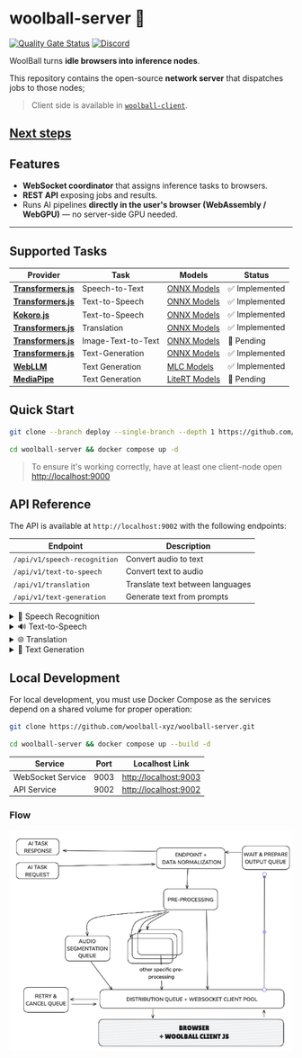 # woolball-server 🧶  
[![Quality Gate Status](https://sonarcloud.io/api/project_badges/measure?project=woolball-xyz_browser-network-server&metric=alert_status)](https://sonarcloud.io/summary/new_code?id=woolball-xyz_browser-network-server)
[![Discord](https://img.shields.io/badge/Discord-%235865F2.svg?style=flat&logo=discord&logoColor=white)](https://discord.gg/xbSmMfmwWW)


WoolBall turns **idle browsers into inference nodes**.  

This repository contains the open-source **network server** that dispatches jobs to those nodes; 
> Client side is available in [`woolball-client`](https://github.com/woolball-xyz/woolball-client).

[Next steps](https://github.com/woolball-xyz/woolball-server/issues)
---

## Features
- **WebSocket coordinator** that assigns inference tasks to browsers.
- **REST API** exposing jobs and results.
- Runs AI pipelines **directly in the user's browser (WebAssembly / WebGPU)** — no server-side GPU needed.

---

## Supported Tasks

| Provider | Task | Models | Status |
|----------|------|--------|--------|
| **[Transformers.js](https://github.com/huggingface/transformers.js)** | Speech-to-Text | [ONNX Models](https://huggingface.co/models?pipeline_tag=automatic-speech-recognition&library=transformers.js&sort=trending) | ✅ Implemented |
| **[Transformers.js](https://github.com/huggingface/transformers.js)** | Text-to-Speech | [ONNX Models](https://huggingface.co/models?pipeline_tag=text-to-speech&library=transformers.js&sort=trending&search=mms) | ✅ Implemented |
| **[Kokoro.js](https://github.com/hexgrad/kokoro)** | Text-to-Speech | [ONNX Models](https://huggingface.co/onnx-community/Kokoro-82M-v1.0-ONNX) | ✅ Implemented |
| **[Transformers.js](https://github.com/huggingface/transformers.js)** | Translation | [ONNX Models](https://huggingface.co/models?pipeline_tag=translation&library=transformers.js&sort=trending) | ✅ Implemented |
| **[Transformers.js](https://github.com/huggingface/transformers.js)** | Image-Text-to-Text | [ONNX Models](https://huggingface.co/models?pipeline_tag=image-text-to-text&library=transformers.js&sort=trending) | 🚧 Pending |
| **[Transformers.js](https://github.com/huggingface/transformers.js)** | Text-Generation | [ONNX Models](https://huggingface.co/models?pipeline_tag=text-generation&library=transformers.js&sort=trending) | ✅ Implemented |
| **[WebLLM](https://github.com/mlc-ai/web-llm)** | Text Generation | [MLC Models](https://mlc.ai/models) | ✅ Implemented |
| **[MediaPipe](https://ai.google.dev/edge/mediapipe/solutions/guide)** | Text Generation | [LiteRT Models](https://ai.google.dev/edge/mediapipe/solutions/genai/llm_inference#models) | 🚧 Pending |

## Quick Start

```bash
git clone --branch deploy --single-branch --depth 1 https://github.com/woolball-xyz/woolball-server.git
```
```bash
cd woolball-server && docker compose up -d
```

> To ensure it's working correctly, have at least one client-node open [http://localhost:9000](http://localhost:9000)

## API Reference

The API is available at `http://localhost:9002` with the following endpoints:

| Endpoint | Description |
|----------|-------------|
| `/api/v1/speech-recognition` | Convert audio to text |
| `/api/v1/text-to-speech` | Convert text to audio |
| `/api/v1/translation` | Translate text between languages |
| `/api/v1/text-generation` | Generate text from prompts |

<details>
<summary>🎤 Speech Recognition</summary>

Convert audio files to text using Whisper models.

### Example Usage

The API accepts different input formats:

```bash
# Using a local audio file
curl -X POST http://localhost:9002/api/v1/speech-recognition \
  -F "input=@/path/to/your/file.mp3" \
  -F "model=onnx-community/whisper-large-v3-turbo_timestamped" \
  -F "dtype=q4" \
  -F "language=en" \
  -F "return_timestamps=true" \
  -F "stream=false"

# Using a base64 encoded audio
curl -X POST http://localhost:9002/api/v1/speech-recognition \
  -F "input=data:audio/mp3;base64,YOUR_BASE64_ENCODED_AUDIO" \
  -F "model=onnx-community/whisper-large-v3-turbo_timestamped" \
  -F "dtype=q4" \
  -F "language=en" \
  -F "return_timestamps=true" \
  -F "stream=false"

# Using a public URL
curl -X POST http://localhost:9002/api/v1/speech-recognition \
  -F "input=https://example.com/audio.mp3" \
  -F "model=onnx-community/whisper-large-v3-turbo_timestamped" \
  -F "dtype=q4" \
  -F "language=en" \
  -F "return_timestamps=true" \
  -F "stream=false"
```

### Parameters

| Parameter            | Type                          | Description |
|----------------------|-------------------------------|-------------|
| model                | string                        | Model ID from Hugging Face (e.g., "onnx-community/whisper-large-v3-turbo_timestamped") |
| dtype                | string                        | Quantization level (e.g., "q4") |
| return_timestamps    | boolean \| 'word'             | Whether to return timestamps or not. Default is `false`. |
| stream               | boolean                       | Whether to stream results. Default is `false`. |
| chunk_length_s       | number                        | The length of audio chunks to process in seconds. Default is `0` (no chunking). |
| stride_length_s      | number                        | The length of overlap between consecutive audio chunks in seconds. If not provided, defaults to `chunk_length_s / 6`. |
| force_full_sequences | boolean                       | Whether to force outputting full sequences or not. Default is `false`. |
| language             | string                        | The source language. Default is `null`, meaning it should be auto-detected. Use this to potentially improve performance if the source language is known. |
| task                 | null \| 'transcribe' \| 'translate' | The task to perform. Default is `null`, meaning it should be auto-detected. |
| num_frames           | number                        | The number of frames in the input audio. |

</details>

<details>
<summary>🔊 Text-to-Speech</summary>

Convert text to speech using different TTS engines.

### Transformers.js (MMS Models)

Uses Multilingual Massively Speech (MMS) models from Transformers.js for various languages.

```bash
# Standard request
curl -X POST http://localhost:9002/api/v1/text-to-speech \
  -F "input=Hello, this is a test for text to speech." \
  -F "model=Xenova/mms-tts-eng" \
  -F "dtype=q8" \
  -F "stream=false"

# Streaming request
curl -X POST http://localhost:9002/api/v1/text-to-speech \
  -F "input=Hello, this is a test for streaming text to speech." \
  -F "model=Xenova/mms-tts-eng" \
  -F "dtype=q8" \
  -F "stream=true"
```

### Kokoro

Provides diverse voices with high-quality output.

```bash
# Standard request
curl -X POST http://localhost:9002/api/v1/text-to-speech \
  -F "input=Hello, this is a test using Kokoro voices." \
  -F "model=onnx-community/Kokoro-82M-ONNX" \
  -F "dtype=q8" \
  -F "voice=af_nova" \
  -F "stream=false"

# Streaming request
curl -X POST http://localhost:9002/api/v1/text-to-speech \
  -F "input=Hello, this is a test using Kokoro voices with streaming." \
  -F "model=onnx-community/Kokoro-82M-ONNX" \
  -F "dtype=q8" \
  -F "voice=af_nova" \
  -F "stream=true"
```

### Parameters

| Parameter | Type   | Description |
|-----------|--------|-------------|
| model     | string | Model ID (e.g., "Xenova/mms-tts-eng" or "onnx-community/Kokoro-82M-ONNX") |
| dtype     | string | Quantization level (e.g., "q8") |
| voice     | string | Voice ID to use (required for Kokoro models) |
| stream    | boolean | Whether to stream the audio response. Default is `false`. |

### Kokoro Voice Options

Kokoro supports various voices with different accents and genders:

- American Female: `af_heart`, `af_alloy`, `af_aoede`, `af_bella`, `af_jessica`, `af_kore`, `af_nicole`, `af_nova`, `af_river`, `af_sarah`, `af_sky`
- American Male: `am_adam`, `am_echo`, `am_eric`, `am_fenrir`, `am_liam`, `am_michael`, `am_onyx`, `am_puck`, `am_santa`
- British Female: `bf_emma`, `bf_isabella`, `bf_alice`, `bf_lily`
- British Male: `bm_george`, `bm_lewis`, `bm_daniel`, `bm_fable`

</details>

<details>
<summary>🌐 Translation</summary>

Translate text between languages using NLLB models.

```bash
curl -X POST http://localhost:9002/api/v1/translation \
  -F "input=Hello, how are you today?" \
  -F "model=Xenova/nllb-200-distilled-600M" \
  -F "dtype=q8" \
  -F "srcLang=eng_Latn" \
  -F "tgtLang=por_Latn"
```

### Parameters

| Parameter | Type   | Description |
|-----------|--------|-------------|
| model     | string | Model ID (e.g., "Xenova/nllb-200-distilled-600M") |
| dtype     | string | Quantization level (e.g., "q8") |
| srcLang   | string | Source language code in FLORES200 format (e.g., "eng_Latn") |
| tgtLang   | string | Target language code in FLORES200 format (e.g., "por_Latn") |

The language codes follow the FLORES200 format. See the [FLORES200 language list](https://github.com/facebookresearch/flores/blob/main/flores200/README.md#languages-in-flores-200) for all available language options.

</details>

<details>
<summary>🤖 Text Generation</summary>

Generate text from prompts using language models.

### Transformers.js Provider

```bash
curl -X POST http://localhost:9002/api/v1/text-generation \
  -F 'input=[{"role":"system","content":"You are a helpful assistant."},{"role":"user","content":"What is the capital of Brazil?"}]' \
  -F "model=HuggingFaceTB/SmolLM2-135M-Instruct" \
  -F "dtype=fp16" \
  -F "max_new_tokens=250" \
  -F "do_sample=true"
```

### Parameters

| Parameter | Type | Default | Description |
|-----------|------|---------|-------------|
| model | string | - | Model ID (e.g., "HuggingFaceTB/SmolLM2-135M-Instruct") |
| dtype | string | - | Quantization level (e.g., "fp16", "q4") |
| max_length | number | 20 | Maximum length the generated tokens can have (includes input prompt) |
| max_new_tokens | number | null | Maximum number of tokens to generate, ignoring prompt length |
| min_length | number | 0 | Minimum length of the sequence to be generated (includes input prompt) |
| min_new_tokens | number | null | Minimum numbers of tokens to generate, ignoring prompt length |
| do_sample | boolean | false | Whether to use sampling; use greedy decoding otherwise |
| num_beams | number | 1 | Number of beams for beam search. 1 means no beam search |
| temperature | number | 1.0 | Value used to modulate the next token probabilities |
| top_k | number | 50 | Number of highest probability vocabulary tokens to keep for top-k-filtering |
| top_p | number | 1.0 | If < 1, only tokens with probabilities adding up to top_p or higher are kept |
| repetition_penalty | number | 1.0 | Parameter for repetition penalty. 1.0 means no penalty |
| no_repeat_ngram_size | number | 0 | If > 0, all ngrams of that size can only occur once |

### WebLLM Provider

When using the WebLLM provider, you need to specify it in your request. Here's an example:

```bash
curl -X POST http://localhost:9002/api/v1/text-generation \
  -F 'input=[{"role":"system","content":"You are a helpful assistant."},{"role":"user","content":"What is the capital of Brazil?"}]' \
  -F "model=DeepSeek-R1-Distill-Qwen-7B-q4f16_1-MLC" \
  -F "provider=webllm" \
  -F "temperature=0.7" \
  -F "top_p=0.95"
```

#### Parameters

| Parameter | Type | Description |
|-----------|------|-------------|
| model | string | Model ID from MLC (e.g., "DeepSeek-R1-Distill-Qwen-7B-q4f16_1-MLC") |
| provider | string | Must be set to "webllm" when using WebLLM models |
| context_window_size | number | Size of the context window for the model |
| sliding_window_size | number | Size of the sliding window for attention |
| attention_sink_size | number | Size of the attention sink |
| repetition_penalty | number | Penalty for repeating tokens |
| frequency_penalty | number | Penalty for token frequency |
| presence_penalty | number | Penalty for token presence |
| top_p | number | If < 1, only tokens with probabilities adding up to top_p or higher are kept |
| temperature | number | Value used to modulate the next token probabilities |
| bos_token_id | number | Beginning of sequence token ID (optional) |


</details>

## Local Development

For local development, you must use Docker Compose as the services depend on a shared volume for proper operation:

```bash
git clone https://github.com/woolball-xyz/woolball-server.git
```
```bash
cd woolball-server && docker compose up --build -d
```


| Service | Port | Localhost Link |
|---------|------|----------------|
| WebSocket Service | 9003 | [http://localhost:9003](http://localhost:9003) |
| API Service | 9002 | [http://localhost:9002](http://localhost:9002) |

### Flow

![Current Network Status](current.png)